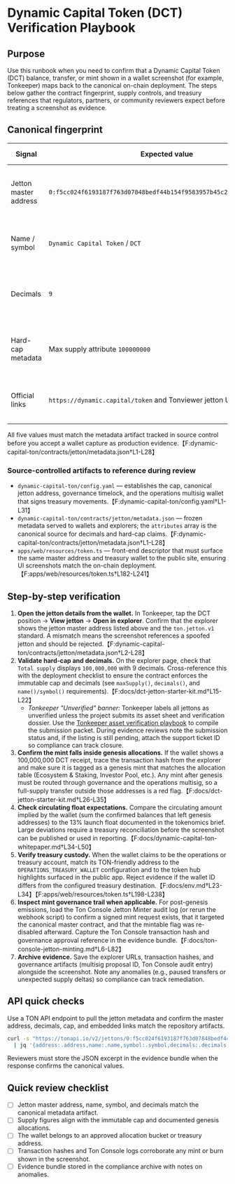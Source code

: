 # Dynamic Capital Token (DCT) Verification Playbook

## Purpose

Use this runbook when you need to confirm that a Dynamic Capital Token (DCT)
balance, transfer, or mint shown in a wallet screenshot (for example, Tonkeeper)
maps back to the canonical on-chain deployment. The steps below gather the
contract fingerprint, supply controls, and treasury references that regulators,
partners, or community reviewers expect before treating a screenshot as
evidence.

## Canonical fingerprint

| Signal                | Expected value                                                       | Where to verify                                   |
| --------------------- | -------------------------------------------------------------------- | ------------------------------------------------- |
| Jetton master address | `0:f5cc024f6193187f763d07848bedf44b154f9583957b45c2cc9c4bb61ff70d38` | Token metadata JSON and Tonviewer jetton page     |
| Name / symbol         | `Dynamic Capital Token` / `DCT`                                      | Tonkeeper asset sheet, metadata JSON              |
| Decimals              | `9`                                                                  | Wallet token info dialog, Tonviewer decimal field |
| Hard-cap metadata     | Max supply attribute `100000000`                                     | Metadata attributes and Tonviewer supply widget   |
| Official links        | `https://dynamic.capital/token` and Tonviewer jetton URL             | Wallet → View in explorer → Links tab             |

All five values must match the metadata artifact tracked in source control
before you accept a wallet capture as production
evidence.【F:dynamic-capital-ton/contracts/jetton/metadata.json†L1-L28】

### Source-controlled artifacts to reference during review

- `dynamic-capital-ton/config.yaml` — establishes the cap, canonical jetton
  address, governance timelock, and the operations multisig wallet that signs
  treasury movements.【F:dynamic-capital-ton/config.yaml†L1-L31】
- `dynamic-capital-ton/contracts/jetton/metadata.json` — frozen metadata served
  to wallets and explorers; the `attributes` array is the canonical source for
  decimals and hard-cap
  claims.【F:dynamic-capital-ton/contracts/jetton/metadata.json†L1-L28】
- `apps/web/resources/token.ts` — front-end descriptor that must surface the
  same master address and treasury wallet to the public site, ensuring UI
  screenshots match the on-chain
  deployment.【F:apps/web/resources/token.ts†L182-L241】

## Step-by-step verification

1. **Open the jetton details from the wallet.** In Tonkeeper, tap the DCT
   position → **View jetton** → **Open in explorer**. Confirm that the explorer
   shows the jetton master address listed above and the `ton.jetton.v1`
   standard. A mismatch means the screenshot references a spoofed jetton and
   should be
   rejected.【F:dynamic-capital-ton/contracts/jetton/metadata.json†L2-L28】
2. **Validate hard-cap and decimals.** On the explorer page, check that
   `Total supply` displays `100,000,000` with 9 decimals. Cross-reference this
   with the deployment checklist to ensure the contract enforces the immutable
   cap and decimals (see `maxSupply()`, `decimals()`, and `name()/symbol()`
   requirements).【F:docs/dct-jetton-starter-kit.md†L15-L22】
   - _Tonkeeper "Unverified" banner:_ Tonkeeper labels all jettons as unverified
     unless the project submits its asset sheet and verification dossier. Use
     the
     [Tonkeeper asset verification playbook](./dct-tonkeeper-asset-verification.md)
     to compile the submission packet. During evidence reviews note the
     submission status and, if the listing is still pending, attach the support
     ticket ID so compliance can track closure.
3. **Confirm the mint falls inside genesis allocations.** If the wallet shows a
   100,000,000 DCT receipt, trace the transaction hash from the explorer and
   make sure it is tagged as a genesis mint that matches the allocation table
   (Ecosystem & Staking, Investor Pool, etc.). Any mint after genesis must be
   routed through governance and the operations multisig, so a full-supply
   transfer outside those addresses is a red
   flag.【F:docs/dct-jetton-starter-kit.md†L26-L35】
4. **Check circulating float expectations.** Compare the circulating amount
   implied by the wallet (sum the confirmed balances that left genesis
   addresses) to the 13% launch float documented in the tokenomics brief. Large
   deviations require a treasury reconciliation before the screenshot can be
   published or used in
   reporting.【F:docs/dynamic-capital-ton-whitepaper.md†L34-L50】
5. **Verify treasury custody.** When the wallet claims to be the operations or
   treasury account, match its TON-friendly address to the
   `OPERATIONS_TREASURY_WALLET` configuration and to the token hub highlights
   surfaced in the public app. Reject evidence if the wallet ID differs from the
   configured treasury
   destination.【F:docs/env.md†L23-L34】【F:apps/web/resources/token.ts†L198-L238】
6. **Inspect mint governance trail when applicable.** For post-genesis
   emissions, load the Ton Console Jetton Minter audit log (or rerun the webhook
   script) to confirm a signed mint request exists, that it targeted the
   canonical master contract, and that the mintable flag was re-disabled
   afterward. Capture the Ton Console transaction hash and governance approval
   reference in the evidence
   bundle.【F:docs/ton-console-jetton-minting.md†L6-L82】
7. **Archive evidence.** Save the explorer URLs, transaction hashes, and
   governance artifacts (multisig proposal ID, Ton Console audit entry)
   alongside the screenshot. Note any anomalies (e.g., paused transfers or
   unexpected supply deltas) so compliance can track remediation.

## API quick checks

Use a TON API endpoint to pull the jetton metadata and confirm the master
address, decimals, cap, and embedded links match the repository artifacts.

```bash
curl -s "https://tonapi.io/v2/jettons/0:f5cc024f6193187f763d07848bedf44b154f9583957b45c2cc9c4bb61ff70d38" \
  | jq '{address:.address,name:.name,symbol:.symbol,decimals:.decimals,maxSupply:.max_supply,site:.metadata.externalUrl}'
```

Reviewers must store the JSON excerpt in the evidence bundle when the response
confirms the canonical values.

## Quick review checklist

- [ ] Jetton master address, name, symbol, and decimals match the canonical
      metadata artifact.
- [ ] Supply figures align with the immutable cap and documented genesis
      allocations.
- [ ] The wallet belongs to an approved allocation bucket or treasury address.
- [ ] Transaction hashes and Ton Console logs corroborate any mint or burn shown
      in the screenshot.
- [ ] Evidence bundle stored in the compliance archive with notes on anomalies.
